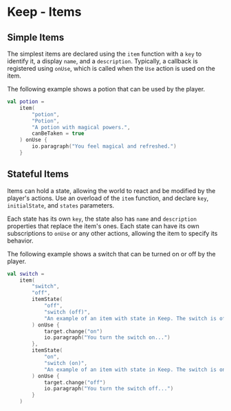 # Keep - Items

## Simple Items

The simplest items are declared using the `item` function with a `key` to identify it, a display `name`, and a `description`. Typically, a callback is registered using `onUse`, which is called when the `Use` action is used on the item.

The following example shows a potion that can be used by the player.

```kotlin
val potion =
    item(
        "potion",
        "Potion",
        "A potion with magical powers.",
        canBeTaken = true
    ) onUse {
        io.paragraph("You feel magical and refreshed.")
    }
```

## Stateful Items

Items can hold a state, allowing the world to react and be modified by the player's actions. Use an overload of the `item` function, and declare `key`, `initialState`, and `states` parameters.

Each state has its own `key`, the state also has `name` and `description` properties that replace the item's ones.  Each state can have its own subscriptions to `onUse` or any other actions, allowing the item to specify its behavior.

The following example shows a switch that can be turned on or off by the player.

```kotlin
val switch =
    item(
        "switch",
        "off",
        itemState(
            "off",
            "switch (off)",
            "An example of an item with state in Keep. The switch is off."
        ) onUse {
            target.change("on")
            io.paragraph("You turn the switch on...")
        },
        itemState(
            "on",
            "switch (on)",
            "An example of an item with state in Keep. The switch is on."
        ) onUse {
            target.change("off")
            io.paragraph("You turn the switch off...")
        }
    )
```
